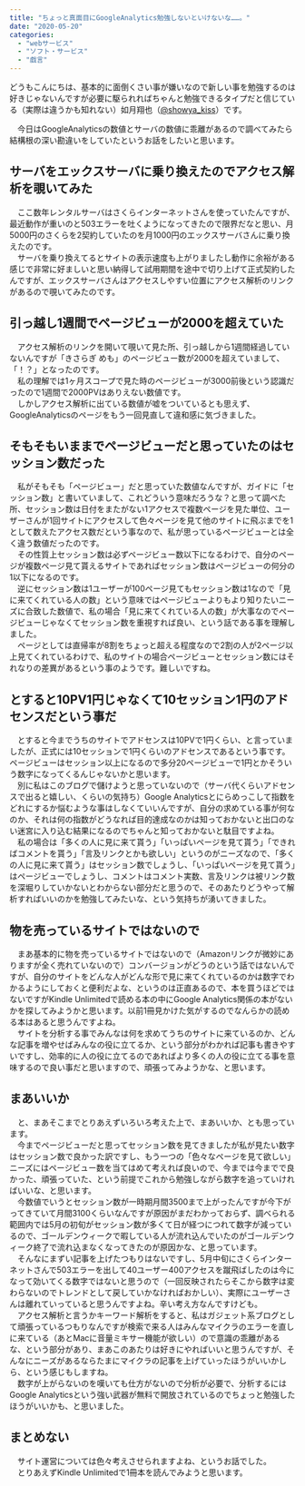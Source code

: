 ```yaml
---
title: "ちょっと真面目にGoogleAnalytics勉強しないといけないな……。"
date: "2020-05-20"
categories: 
  - "webサービス"
  - "ソフト・サービス"
  - "戯言"
---
```


どうもこんにちは、基本的に面倒くさい事が嫌いなので新しい事を勉強するのは好きじゃないんですが必要に駆られればちゃんと勉強できるタイプだと信じている（実際は違うかも知れない）如月翔也（[@showya\_kiss](http://twitter.com/showya_kiss)）です。  
  
　今日はGoogleAnalyticsの数値とサーバの数値に乖離があるので調べてみたら結構根の深い勘違いをしていたというお話をしたいと思います。  

## サーバをエックスサーバに乗り換えたのでアクセス解析を覗いてみた

　ここ数年レンタルサーバはさくらインターネットさんを使っていたんですが、最近動作が重いのと503エラーを吐くようになってきたので限界だなと思い、月5000円のさくらを2契約していたのを月1000円のエックスサーバさんに乗り換えたのです。  
　サーバを乗り換えてるとサイトの表示速度も上がりましたし動作に余裕がある感じで非常に好ましいと思い納得して試用期間を途中で切り上げて正式契約したんですが、エックスサーバさんはアクセスしやすい位置にアクセス解析のリンクがあるので覗いてみたのです。  

## 引っ越し1週間でページビューが2000を超えていた

　アクセス解析のリンクを開いて覗いて見た所、引っ越しから1週間経過していないんですが「きさらぎ めも」のページビュー数が2000を超えていまして、「！？」となったのです。  
　私の理解では1ヶ月スコープで見た時のページビューが3000前後という認識だったので1週間で2000PVはありえない数値です。  
　しかしアクセス解析に出ている数値が嘘をついているとも思えず、GoogleAnalyticsのページをもう一回見直して違和感に気づきました。  

## そもそもいままでページビューだと思っていたのはセッション数だった

　私がそもそも「ページビュー」だと思っていた数値なんですが、ガイドに「セッション数」と書いていまして、これどういう意味だろうな？と思って調べた所、セッション数は日付をまたがない1アクセスで複数ページを見た単位、ユーザーさんが1回サイトにアクセスして色々ページを見て他のサイトに飛ぶまでを1として数えたアクセス数だという事なので、私が思っているページビューとは全く違う数値だったのです。  
　その性質上セッション数は必ずページビュー数以下になるわけで、自分のページが複数ページ見て貰えるサイトであればセッション数はページビューの何分の1以下になるのです。  
　逆にセッション数は1ユーザーが100ページ見てもセッション数は1なので「見に来てくれている人の数」という意味ではページビューよりもより知りたいニーズに合致した数値で、私の場合「見に来てくれている人の数」が大事なのでページビューじゃなくてセッション数を重視すれば良い、という話である事を理解しました。  
　ページとしては直帰率が8割をちょっと超える程度なので2割の人が2ページ以上見てくれているわけで、私のサイトの場合ページビューとセッション数にはそれなりの差異があるという事のようです。難しいですね。  

## とすると10PV1円じゃなくて10セッション1円のアドセンスだという事だ

　とすると今までうちのサイトでアドセンスは10PVで1円くらい、と言っていましたが、正式には10セッションで1円くらいのアドセンスであるという事です。ページビューはセッション以上になるので多分20ページビューで1円とかそういう数字になってくるんじゃないかと思います。  
　別に私はこのブログで儲けようと思っていないので（サーバ代くらいアドセンスで出ると嬉しい、くらいの気持ち）Google Analyticsとにらめっこして指数をどれにするか悩むような事はしなくていいんですが、自分の求めている事が何なのか、それは何の指数がどうなれば目的達成なのかは知っておかないと出口のない迷宮に入り込む結果になるのでちゃんと知っておかないと駄目ですよね。  
　私の場合は「多くの人に見に来て貰う」「いっぱいページを見て貰う」「できればコメントを貰う」「言及リンクとかも欲しい」というのがニーズなので、「多くの人に見に来て貰う」はセッション数でしょうし、「いっぱいページを見て貰う」はページビューでしょうし、コメントはコメント実数、言及リンクは被リンク数を深堀りしていかないとわからない部分だと思うので、そのあたりどうやって解析すればいいのかを勉強してみたいな、という気持ちが湧いてきました。  

## 物を売っているサイトではないので

　まあ基本的に物を売っているサイトではないので（Amazonリンクが微妙にありますが全く売れていないので）コンバージョンがどうのという話ではないんですが、自分のサイトをどんな人がどんな形で見に来てくれているのかは数字でわかるようにしておくと便利だよな、というのは正直あるので、本を買うほどではないですがKindle Unlimitedで読める本の中にGoogle Analytics関係の本がないかを探してみようかと思います。以前1冊見かけた気がするのでなんらかの読める本はあると思うんですよね。  
　サイトを分析する事でみんなは何を求めてうちのサイトに来ているのか、どんな記事を増やせばみんなの役に立てるか、という部分がわかれば記事も書きやすいですし、効率的に人の役に立てるのであればより多くの人の役に立てる事を意味するので良い事だと思いますので、頑張ってみようかな、と思います。  

## まあいいか

　と、まあそこまでとりあえずいろいろ考えた上で、まあいいか、とも思っています。  
　今までページビューだと思ってセッション数を見てきましたが私が見たい数字はセッション数で良かった訳ですし、もう一つの「色々なページを見て欲しい」ニーズにはページビュー数を当てはめて考えれば良いので、今までは今までで良かった、頑張っていた、という前提でこれから勉強しながら数字を追っていければいいな、と思います。  
　今数値でいうとセッション数が一時期月間3500まで上がったんですが今下がってきていて月間3100くらいなんですが原因がまだわかっておらず、調べられる範囲内では5月の初旬がセッション数が多くて日が経つにつれて数字が減っているので、ゴールデンウィークで暇している人が流れ込んでいたのがゴールデンウィーク終了で流れ込まなくなってきたのが原因かな、と思っています。  
　そんなにまずい記事を上げたつもりはないですし、5月中旬にさくらインターネットさんで503エラーを出して40ユーザー400アクセスを蹴飛ばしたのは今になって効いてくる数字ではないと思うので（一回反映されたらそこから数字は変わらないのでトレンドとして戻していかなければおかしい）、実際にユーザーさんは離れていっていると思うんですよね。辛い考え方なんですけども。  
　アクセス解析と言うかキーワード解析をすると、私はガジェット系ブログとして頑張っているつもりなんですが検索で来る人はみんなマイクラのエラーを直しに来ている（あとMacに音量ミキサー機能が欲しい）ので意識の乖離があるな、という部分があり、まあこのあたりは好きにやればいいと思うんですが、そんなにニーズがあるならたまにマイクラの記事を上げていったほうがいいかしら、という感じもしますね。  
　数字が上がらないのを嘆いても仕方がないので分析が必要で、分析するにはGoogle Analyticsという強い武器が無料で開放されているのでちょっと勉強したほうがいいかも、と思いました。  

## まとめない

　サイト運営については色々考えさせられますよね、というお話でした。  
　とりあえずKindle Unlimitedで1冊本を読んでみようと思います。

